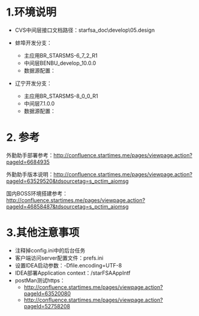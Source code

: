 
# 1.环境说明
* CVS中间层接口文档路径：starfsa_doc\develop\05.design
* 蚌埠开发分支：
    * 主应用BR_STARSMS-6_7_2_R1
    * 中间层BENBU_develop_10.0.0
    * 数据源配置：
    <bean id="dataSource"
    		class="org.springframework.jdbc.datasource.DriverManagerDataSource">
    		<property name="driverClassName" value="oracle.jdbc.driver.OracleDriver" />
    		<property name="url" value="jdbc:oracle:thin:@192.168.32.100:1521:stariboss" />
    		<property name="username" value="boss671" />
    		<property name="password" value="boss671" />
    	</bean>
    
* 辽宁开发分支：
    * 主应用BR_STARSMS-8_0_0_R1
    * 中间层7.1.0.0   
    * 数据源配置：
    <bean id="dataSource"
    		class="org.springframework.jdbc.datasource.DriverManagerDataSource">
    		<property name="driverClassName" value="oracle.jdbc.driver.OracleDriver" />
    		<property name="url" value="jdbc:oracle:thin:@192.168.32.100:1521:stariboss" />
    		<property name="username" value="shenyang20200226" />
    		<property name="password" value="shenyang20200226" />
    	</bean>

# 2. 参考
外勤助手部署参考：http://confluence.startimes.me/pages/viewpage.action?pageId=6684935

外勤助手版本说明：http://confluence.startimes.me/pages/viewpage.action?pageId=63529520&tdsourcetag=s_pctim_aiomsg

国内BOSS环境搭建参考：http://confluence.startimes.me/pages/viewpage.action?pageId=46858487&tdsourcetag=s_pctim_aiomsg

# 3.其他注意事项
* 注释掉config.ini中的后台任务
* 客户端访问server配置文件：prefs.ini
* 设置IDEA启动参数：-Dfile.encoding=UTF-8
* IDEA部署Application context：/starFSAAppIntf
* postMan测试https：
    * http://confluence.startimes.me/pages/viewpage.action?pageId=63520080
    * http://confluence.startimes.me/pages/viewpage.action?pageId=52758208
           
















